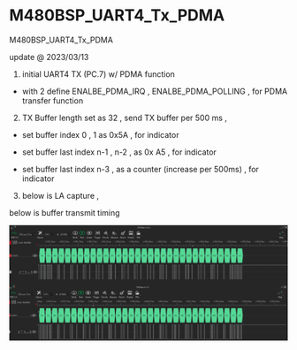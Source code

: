 # M480BSP_UART4_Tx_PDMA
 M480BSP_UART4_Tx_PDMA


update @ 2023/03/13

1. initial UART4 TX (PC.7) w/ PDMA function 

- with 2 define ENALBE_PDMA_IRQ ,  ENALBE_PDMA_POLLING , for PDMA transfer function

2. TX Buffer length set as 32 , send TX buffer per 500 ms , 

- set buffer index 0 , 1 as 0x5A , for indicator

- set buffer last index n-1 , n-2 , as 0x A5 , for indicator

- set buffer last index n-3 , as a counter (increase per 500ms) , for indicator

3. below is LA capture  , 

below is buffer transmit timing 

![image](https://github.com/released/M480BSP_UART4_Tx_PDMA/blob/main/LA.jpg)	


